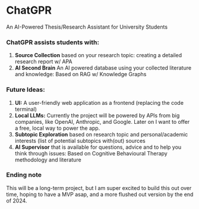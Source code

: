 # ChatGPR
An AI-Powered Thesis/Research Assistant for University Students

### ChatGPR assists students with:
1. **Source Collection** based on your research topic: creating a detailed research report w/ APA
2. **AI Second Brain** An AI powered database using your collected literature and knowledge: Based on RAG w/ Knowledge Graphs 

### Future Ideas:
1. **UI:** A user-friendly web application as a frontend (replacing the code terminal)
2. **Local LLMs:** Currently the project will be powered by APIs from big companies, like OpenAI, Anthropic, and Google. Later on I want to offer a free, local way to power the app.
3. **Subtopic Exploration** based on research topic and personal/academic interests (list of potential subtopics with(out) sources
4. **AI Supervisor** that is available for questions, advice and to help you think through issues: Based on Cognitive Behavioural Therapy methodology and literature

### Ending note
This will be a long-term project, but I am super excited to build this out over time, hoping to have a MVP asap, and a more flushed out version by the end of 2024.
